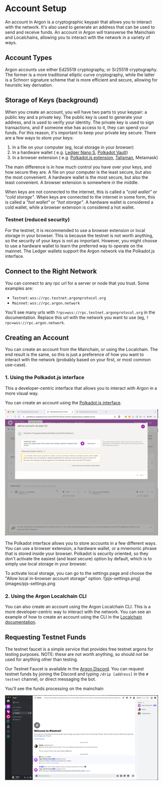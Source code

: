 # Account Setup

An account in Argon is a cryptographic keypair that allows you to interact with the network. It's also used to generate
an address that can be used to send and receive funds. An account in Argon will transverse the Mainchain and
Localchains, allowing you to interact with the network in a variety of ways.

## Account Types

Argon accounts use either Ed25519 cryptography, or Sr25519 cryptography. The former is a more traditional elliptic curve
cryptography, while the latter is a Schnorr signature scheme that is more efficient and secure, allowing for heuristic
key derivation.

## Storage of Keys (background)

When you create an account, you will have two parts to your keypair: a public key and a private key. The public key is
used to generate your address, and is used to verify your identity. The private key is used to sign transactions, and if
someone else has access to it, they can spend your funds. For this reason, it's important to keep your private key
secure. There are a few ways to store your keys:

1. In a file on your computer (eg, local storage in your browser)
2. In a hardware wallet (
   e.g. [Ledger Nano S](https://www.ledger.com), [Polkadot Vault](https://wiki.polkadot.network/docs/polkadot-vault))
3. In a browser extension (
   e.g. [Polkadot.js extension](https://polkadot.js.org/extension/), [Talisman](https://www.talisman.xyz), Metamask)

The main difference is in how much control you have over your keys, and how secure they are. A file on your computer is
the least secure, but also the most convenient. A hardware wallet is the most secure, but also the least convenient. A
browser extension is somewhere in the middle.

When keys are not connected to the internet, this is called a *"cold wallet"* or *"cold storage"*. When keys are
connected to the internet in some form, this is called a *"hot wallet"* or *"hot storage"*. A hardware wallet is
considered a cold wallet, while a browser extension is considered a hot wallet.

### Testnet (reduced security)

For the testnet, it is recommended to use a browser extension or local storage in your browser. This is because the
testnet is not worth anything, so the security of your keys is not as important. However, you might choose to use a
hardware wallet to learn the preferred way to operate on the mainnet. The Ledger wallets support the Argon network via
the Polkadot.js interface.

## Connect to the Right Network

You can connect to any rpc url for a server or node that you trust. Some examples are:

- `Testnet`: `wss://rpc.testnet.argonprotocol.org`
- `Mainnet`: `wss://rpc.argon.network`

You'll see many urls with `?rpc=wss://rpc.testnet.argonprotocol.org` in the documentation. Replace this url with the
network you want to use (eg, `?rpc=wss://rpc.argon.network`.

## Creating an Account

You can create an account from the Mainchain, or using the Localchain. The end result is the same, so this is just a
preference of how you want to interact with the network (probably based on your first, or most common use-case).

### 1. Using the Polkadot.js interface

This a developer-centric interface that allows you to interact with Argon in a more visual way.

You can create an account using
the [Polkadot.js interface](https://polkadot.js.org/apps/#/accounts?rpc=wss://rpc.testnet.argonprotocol.org).

![pjs-addaccount.png](images/pjs-addaccount.png)

The Polkadot interface allows you to store accounts in a few different ways. You can use a browser extension, a hardware
wallet, or a mnemonic phrase that is stored inside your browser. Polkadot is security oriented, so they don't activate
the easiest (and least secure) option by default, which is to simply use local storage in your browser.

To activate local storage, you can go to the settings page and choose the "Allow local in-browser account storage"
option.
![pjs-settings.png](images/pjs-settings.png

### 2. Using the Argon Localchain CLI

You can also create an account using the Argon Localchain CLI. This is a more developer-centric way to interact with the
network. You can see an example of how to create an account using the CLI in
the [Localchain documentation](localchain.md#creating-a-localchain).

## Requesting Testnet Funds

The testnet faucet is a simple service that provides free testnet argons for testing purposes. NOTE: these are not worth
anything, so should not be used for anything other than testing.

Our Testnet Faucet is available in the [Argon Discord](https://discord.gg/6JxjCNvu6x). You can request testnet funds by
joining the Discord and typing `/drip [address]` in the `# testnet` channel, or direct messaging the bot.

You'll see the funds processing on the mainchain

![discord-faucet.png](images/discord-faucet.png)
